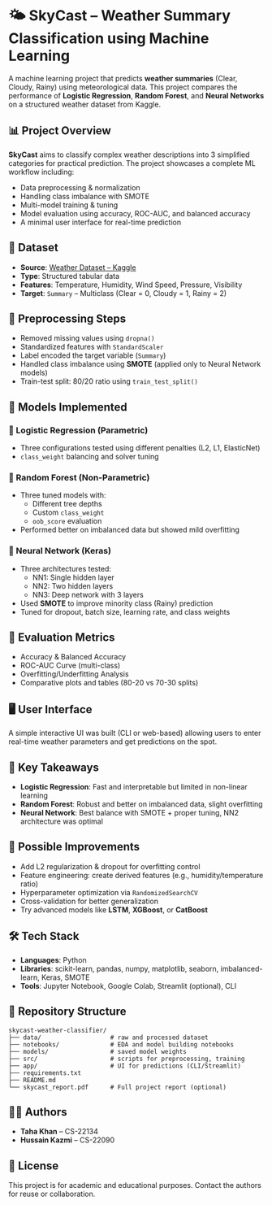 
# 🌤️ SkyCast – Weather Summary Classification using Machine Learning

A machine learning project that predicts **weather summaries** (Clear, Cloudy, Rainy) using meteorological data. This project compares the performance of **Logistic Regression**, **Random Forest**, and **Neural Networks** on a structured weather dataset from Kaggle.

## 📊 Project Overview

**SkyCast** aims to classify complex weather descriptions into 3 simplified categories for practical prediction. The project showcases a complete ML workflow including:
- Data preprocessing & normalization
- Handling class imbalance with SMOTE
- Multi-model training & tuning
- Model evaluation using accuracy, ROC-AUC, and balanced accuracy
- A minimal user interface for real-time prediction

## 📁 Dataset

- **Source**: [Weather Dataset – Kaggle](https://www.kaggle.com/datasets/muthuj7/weather-dataset)
- **Type**: Structured tabular data
- **Features**: Temperature, Humidity, Wind Speed, Pressure, Visibility
- **Target**: `Summary` – Multiclass (Clear = 0, Cloudy = 1, Rainy = 2)

## 🔧 Preprocessing Steps

- Removed missing values using `dropna()`
- Standardized features with `StandardScaler`
- Label encoded the target variable (`Summary`)
- Handled class imbalance using **SMOTE** (applied only to Neural Network models)
- Train-test split: 80/20 ratio using `train_test_split()`

## 🧠 Models Implemented

### 🔹 Logistic Regression (Parametric)
- Three configurations tested using different penalties (L2, L1, ElasticNet)
- `class_weight` balancing and solver tuning

### 🔹 Random Forest (Non-Parametric)
- Three tuned models with:
  - Different tree depths
  - Custom `class_weight`
  - `oob_score` evaluation
- Performed better on imbalanced data but showed mild overfitting

### 🔹 Neural Network (Keras)
- Three architectures tested:
  - NN1: Single hidden layer
  - NN2: Two hidden layers
  - NN3: Deep network with 3 layers
- Used **SMOTE** to improve minority class (Rainy) prediction
- Tuned for dropout, batch size, learning rate, and class weights

## 🧪 Evaluation Metrics

- Accuracy & Balanced Accuracy
- ROC-AUC Curve (multi-class)
- Overfitting/Underfitting Analysis
- Comparative plots and tables (80-20 vs 70-30 splits)

## 🖥️ User Interface

A simple interactive UI was built (CLI or web-based) allowing users to enter real-time weather parameters and get predictions on the spot.

## 🧩 Key Takeaways

- **Logistic Regression**: Fast and interpretable but limited in non-linear learning
- **Random Forest**: Robust and better on imbalanced data, slight overfitting
- **Neural Network**: Best balance with SMOTE + proper tuning, NN2 architecture was optimal

## 🚀 Possible Improvements

- Add L2 regularization & dropout for overfitting control
- Feature engineering: create derived features (e.g., humidity/temperature ratio)
- Hyperparameter optimization via `RandomizedSearchCV`
- Cross-validation for better generalization
- Try advanced models like **LSTM**, **XGBoost**, or **CatBoost**

## 🛠️ Tech Stack

- **Languages**: Python  
- **Libraries**: scikit-learn, pandas, numpy, matplotlib, seaborn, imbalanced-learn, Keras, SMOTE  
- **Tools**: Jupyter Notebook, Google Colab, Streamlit (optional), CLI

## 📂 Repository Structure

```
skycast-weather-classifier/
├── data/                   # raw and processed dataset
├── notebooks/              # EDA and model building notebooks
├── models/                 # saved model weights
├── src/                    # scripts for preprocessing, training
├── app/                    # UI for predictions (CLI/Streamlit)
├── requirements.txt
├── README.md
└── skycast_report.pdf      # Full project report (optional)
```

## 👨‍💻 Authors

- **Taha Khan** – CS-22134  
- **Hussain Kazmi** – CS-22090  

## 📜 License

This project is for academic and educational purposes. Contact the authors for reuse or collaboration.
